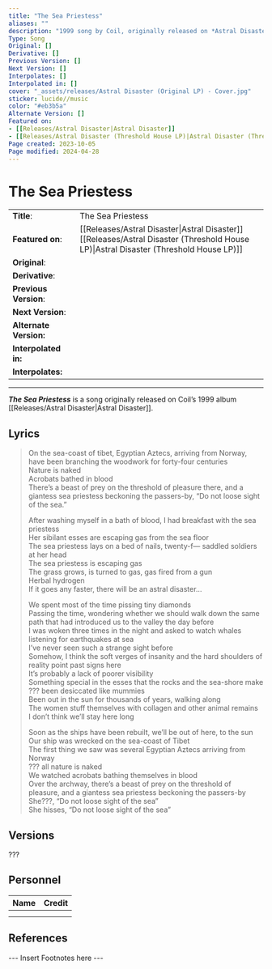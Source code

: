 ```yaml
---
title: "The Sea Priestess"
aliases: ""
description: "1999 song by Coil, originally released on *Astral Disaster*"
Type: Song
Original: []
Derivative: []
Previous Version: []
Next Version: []
Interpolates: []
Interpolated in: []
cover: "_assets/releases/Astral Disaster (Original LP) - Cover.jpg"
sticker: lucide//music
color: "#eb3b5a"
Alternate Version: []
Featured on:
- [[Releases/Astral Disaster|Astral Disaster]]
- [[Releases/Astral Disaster (Threshold House LP)|Astral Disaster (Threshold House LP)]]
Page created: 2023-10-05
Page modified: 2024-04-28
---
```


# The Sea Priestess

|                        |                                                                                                                                          |
| ---------------------- | ---------------------------------------------------------------------------------------------------------------------------------------- |
| __Title__:             | The Sea Priestess                                                                                                                        |
| __Featured on__:       | [[Releases/Astral Disaster\|Astral Disaster]]<br>[[Releases/Astral Disaster (Threshold House LP)\|Astral Disaster (Threshold House LP)]] |
| __Original__:          |                                                                                                                                          |
| __Derivative__:        |                                                                                                                                          |
| __Previous Version__:  |                                                                                                                                          |
| __Next Version__:      |                                                                                                                                          |
| __Alternate Version:__ |                                                                                                                                          |
| __Interpolated in:__   |                                                                                                                                          |
| __Interpolates:__      |                                                                                                                                          |

---

*__The Sea Priestess__* is a song originally released on Coil’s 1999 album [[Releases/Astral Disaster|Astral Disaster]].

## Lyrics

> On the sea-coast of tibet, Egyptian Aztecs, arriving from Norway, have been branching the woodwork for forty-four centuries  
> Nature is naked  
> Acrobats bathed in blood  
> There’s a beast of prey on the threshold of pleasure there, and a giantess sea priestess beckoning the passers-by, “Do not loose sight of the sea.”
>
> After washing myself in a bath of blood, I had breakfast with the sea priestess  
> Her sibilant esses are escaping gas from the sea floor  
> The sea priestess lays on a bed of nails, twenty-f— saddled soldiers at her head  
> The sea priestess is escaping gas  
> The grass grows, is turned to gas, gas fired from a gun  
> Herbal hydrogen  
> If it goes any faster, there will be an astral disaster…  
>
> We spent most of the time pissing tiny diamonds  
> Passing the time, wondering whether we should walk down the same path that had introduced us to the valley the day before  
> I was woken three times in the night and asked to watch whales listening for earthquakes at sea  
> I’ve never seen such a strange sight before  
> Somehow, I think the soft verges of insanity and the hard shoulders of reality point past signs here  
> It’s probably a lack of poorer visibility  
> Something special in the esses that the rocks and the sea-shore make  
> ??? been desiccated like mummies  
> Been out in the sun for thousands of years, walking along  
> The women stuff themselves with collagen and other animal remains  
> I don’t think we’ll stay here long
>
> Soon as the ships have been rebuilt, we’ll be out of here, to the sun  
> Our ship was wrecked on the sea-coast of Tibet  
> The first thing we saw was several Egyptian Aztecs arriving from Norway  
> ??? all nature is naked  
> We watched acrobats bathing themselves in blood  
> Over the archway, there’s a beast of prey on the threshold of pleasure, and a giantess sea priestess beckoning the passers-by  
> She???, “Do not loose sight of the sea”  
> She hisses, “Do not loose sight of the sea”

## Versions

???

## Personnel

|Name|Credit|
|---|---|
|||
|||

## References

--- Insert Footnotes here ---
